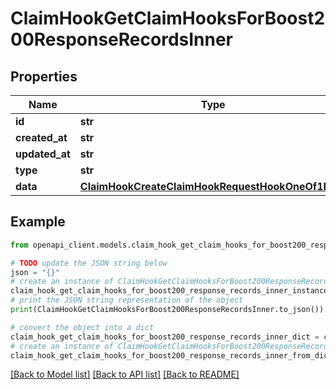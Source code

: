 # ClaimHookGetClaimHooksForBoost200ResponseRecordsInner


## Properties

Name | Type | Description | Notes
------------ | ------------- | ------------- | -------------
**id** | **str** |  | 
**created_at** | **str** |  | 
**updated_at** | **str** |  | 
**type** | **str** |  | 
**data** | [**ClaimHookCreateClaimHookRequestHookOneOf1Data**](ClaimHookCreateClaimHookRequestHookOneOf1Data.md) |  | 

## Example

```python
from openapi_client.models.claim_hook_get_claim_hooks_for_boost200_response_records_inner import ClaimHookGetClaimHooksForBoost200ResponseRecordsInner

# TODO update the JSON string below
json = "{}"
# create an instance of ClaimHookGetClaimHooksForBoost200ResponseRecordsInner from a JSON string
claim_hook_get_claim_hooks_for_boost200_response_records_inner_instance = ClaimHookGetClaimHooksForBoost200ResponseRecordsInner.from_json(json)
# print the JSON string representation of the object
print(ClaimHookGetClaimHooksForBoost200ResponseRecordsInner.to_json())

# convert the object into a dict
claim_hook_get_claim_hooks_for_boost200_response_records_inner_dict = claim_hook_get_claim_hooks_for_boost200_response_records_inner_instance.to_dict()
# create an instance of ClaimHookGetClaimHooksForBoost200ResponseRecordsInner from a dict
claim_hook_get_claim_hooks_for_boost200_response_records_inner_from_dict = ClaimHookGetClaimHooksForBoost200ResponseRecordsInner.from_dict(claim_hook_get_claim_hooks_for_boost200_response_records_inner_dict)
```
[[Back to Model list]](../README.md#documentation-for-models) [[Back to API list]](../README.md#documentation-for-api-endpoints) [[Back to README]](../README.md)


